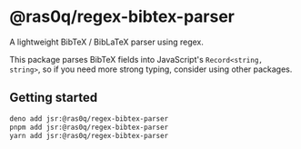 # @ras0q/regex-bibtex-parser

A lightweight BibTeX / BibLaTeX parser using regex.

This package parses BibTeX fields into JavaScript's `Record<string, string>`, so if you need more strong typing, consider using other packages.

## Getting started

```bash
deno add jsr:@ras0q/regex-bibtex-parser
pnpm add jsr:@ras0q/regex-bibtex-parser
yarn add jsr:@ras0q/regex-bibtex-parser
```
